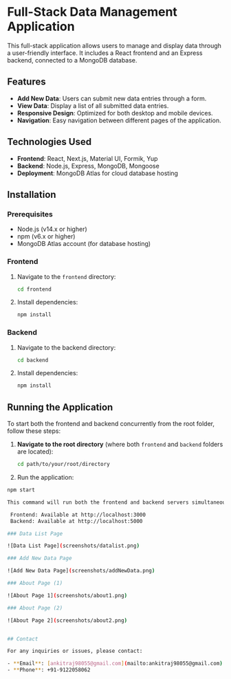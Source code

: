 # Full-Stack Data Management Application

This full-stack application allows users to manage and display data through a user-friendly interface. It includes a React frontend and an Express backend, connected to a MongoDB database.

## Features

- **Add New Data**: Users can submit new data entries through a form.
- **View Data**: Display a list of all submitted data entries.
- **Responsive Design**: Optimized for both desktop and mobile devices.
- **Navigation**: Easy navigation between different pages of the application.

## Technologies Used

- **Frontend**: React, Next.js, Material UI, Formik, Yup
- **Backend**: Node.js, Express, MongoDB, Mongoose
- **Deployment**: MongoDB Atlas for cloud database hosting

## Installation

### Prerequisites

- Node.js (v14.x or higher)
- npm (v6.x or higher)
- MongoDB Atlas account (for database hosting)

### Frontend

1. Navigate to the `frontend` directory:

   ```bash
   cd frontend

2. Install dependencies:

   ```bash
   npm install

### Backend
1. Navigate to the backend directory:

    ```bash
    cd backend

2. Install dependencies:

    ```bash
    npm install

## Running the Application

To start both the frontend and backend concurrently from the root folder, follow these steps:

1. **Navigate to the root directory** (where both `frontend` and `backend` folders are located):

   ```bash
   cd path/to/your/root/directory

2. Run the application:

  ```bash
  npm start

This command will run both the frontend and backend servers simultaneously:

   Frontend: Available at http://localhost:3000
   Backend: Available at http://localhost:5000

### Data List Page

![Data List Page](screenshots/datalist.png)

### Add New Data Page

![Add New Data Page](screenshots/addNewData.png)

### About Page (1)

![About Page 1](screenshots/about1.png)

### About Page (2)

![About Page 2](screenshots/about2.png)


## Contact

For any inquiries or issues, please contact:

- **Email**: [ankitraj98055@gmail.com](mailto:ankitraj98055@gmail.com)
- **Phone**: +91-9122058062
